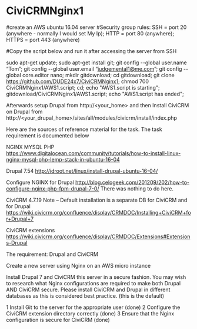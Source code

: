 # CiviCRMNginx1

#create an AWS ubuntu 16.04 server
#Security group rules: SSH = port 20 (anywhere - normally I would set My Ip); HTTP = port 80 (anywhere); HTTPS = port 443 (anywhere)

#Copy the script below and run it after accessing the server from SSH

sudo apt-get update;
sudo apt-get install git;
git config --global user.name “Tom”;
git config --global user.email “judgemental1@me.com”;
git config --global core.editor nano;
mkdir gitdownload;
cd gitdownload;
git clone https://github.com/DUDE24x7/CiviCRMNginx1;
chmod 700 CiviCRMNginx1/AWS1.script;
cd;
echo "AWS1.script is starting";
gitdownload/CiviCRMNginx1/AWS1.script;
echo "AWS1.script has ended";

Afterwards setup Drupal from http://<your_home> and then
Install CiviCRM on Drupal from http://<your_drupal_home>/sites/all/modules/civicrm/install/index.php

Here are the sources of reference material for the task. The task requirement is documented below

NGINX MYSQL PHP
https://www.digitalocean.com/community/tutorials/how-to-install-linux-nginx-mysql-php-lemp-stack-in-ubuntu-16-04

Drupal 7.54
http://idroot.net/linux/install-drupal-ubuntu-16-04/

Configure NGINX for Drupal
http://blog.celogeek.com/201209/202/how-to-configure-nginx-php-fpm-drupal-7-0/
There was nothing to do here.

CiviCRM 4.7.19
Note – Default installation is a separate DB for CiviCRM and for Drupal
https://wiki.civicrm.org/confluence/display/CRMDOC/Installing+CiviCRM+for+Drupal+7

CiviCRM extensions https://wiki.civicrm.org/confluence/display/CRMDOC/Extensions#Extensions-Drupal

The requirement:
Drupal and CiviCRM 

Create a new server using Nginx on an AWS micro instance

Install Drupal 7 and CiviCRM this server in a secure fashion. You may wish to research what Nginx configurations are required to make both Drupal AND CiviCRM secure. Please install CiviCRM and Drupal in different databases as this is considered best practice. (this is the default)

1 Install Git to the server for the appropriate user (done)
2 Configure the CiviCRM extension directory correctly (done)
3 Ensure that the Nginx configuration is secure for CiviCRM (done)
